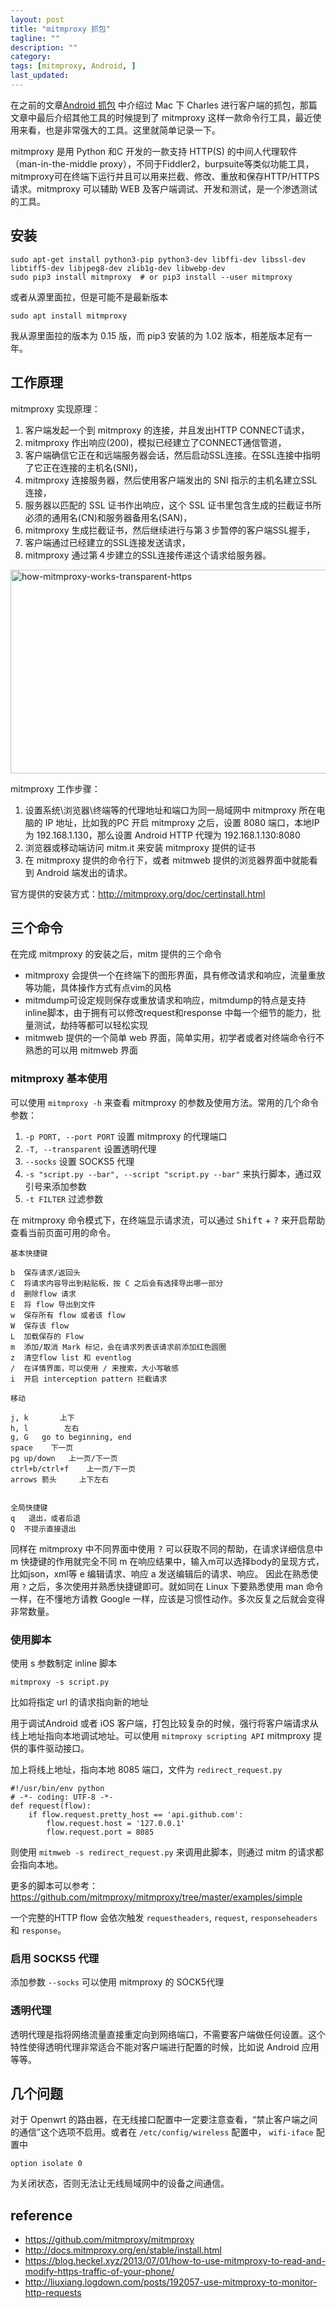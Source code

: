 ```yaml
---
layout: post
title: "mitmproxy 抓包"
tagline: ""
description: ""
category: 
tags: [mitmproxy, Android, ]
last_updated: 
---
```


在之前的文章[Android 抓包](/post/2016/11/android-http-proxy-debug.html) 中介绍过 Mac 下 Charles 进行客户端的抓包，那篇文章中最后介绍其他工具的时候提到了 mitmproxy 这样一款命令行工具，最近使用来看，也是非常强大的工具。这里就简单记录一下。

mitmproxy 是用 Python 和C 开发的一款支持 HTTP(S) 的中间人代理软件（man-in-the-middle proxy），不同于Fiddler2，burpsuite等类似功能工具，mitmproxy可在终端下运行并且可以用来拦截、修改、重放和保存HTTP/HTTPS 请求。mitmproxy 可以辅助 WEB 及客户端调试、开发和测试，是一个渗透测试的工具。


## 安装

    sudo apt-get install python3-pip python3-dev libffi-dev libssl-dev libtiff5-dev libjpeg8-dev zlib1g-dev libwebp-dev
    sudo pip3 install mitmproxy  # or pip3 install --user mitmproxy

或者从源里面拉，但是可能不是最新版本

    sudo apt install mitmproxy

我从源里面拉的版本为 0.15 版，而 pip3 安装的为 1.02 版本，相差版本足有一年。


## 工作原理
mitmproxy 实现原理：

1. 客户端发起一个到 mitmproxy 的连接，并且发出HTTP CONNECT请求，
2. mitmproxy 作出响应(200)，模拟已经建立了CONNECT通信管道，
3. 客户端确信它正在和远端服务器会话，然后启动SSL连接。在SSL连接中指明了它正在连接的主机名(SNI)，
4. mitmproxy 连接服务器，然后使用客户端发出的 SNI 指示的主机名建立SSL连接，
5. 服务器以匹配的 SSL 证书作出响应，这个 SSL 证书里包含生成的拦截证书所必须的通用名(CN)和服务器备用名(SAN)，
6. mitmproxy 生成拦截证书，然后继续进行与第３步暂停的客户端SSL握手，
7. 客户端通过已经建立的SSL连接发送请求，
8. mitmproxy 通过第４步建立的SSL连接传递这个请求给服务器。

<a data-flickr-embed="true"  href="https://www.flickr.com/photos/einverne/33103496396/in/album-72157677227076474/" title="how-mitmproxy-works-transparent-https"><img src="https://c1.staticflickr.com/3/2868/33103496396_253be91392_z.jpg" width="572" height="326" alt="how-mitmproxy-works-transparent-https"></a><script async src="//embedr.flickr.com/assets/client-code.js" charset="utf-8"></script>

mitmproxy 工作步骤：

1. 设置系统\浏览器\终端等的代理地址和端口为同一局域网中 mitmproxy 所在电脑的 IP 地址，比如我的PC 开启 mitmproxy 之后，设置 8080 端口，本地IP 为 192.168.1.130，那么设置 Android HTTP 代理为 192.168.1.130:8080
2. 浏览器或移动端访问 mitm.it 来安装 mitmproxy 提供的证书
3. 在 mitmproxy 提供的命令行下，或者 mitmweb 提供的浏览器界面中就能看到 Android 端发出的请求。

官方提供的安装方式：<http://mitmproxy.org/doc/certinstall.html>

## 三个命令

在完成 mitmproxy 的安装之后，mitm 提供的三个命令

- mitmproxy 会提供一个在终端下的图形界面，具有修改请求和响应，流量重放等功能，具体操作方式有点vim的风格
- mitmdump可设定规则保存或重放请求和响应，mitmdump的特点是支持inline脚本，由于拥有可以修改request和response 中每一个细节的能力，批量测试，劫持等都可以轻松实现
- mitmweb 提供的一个简单 web 界面，简单实用，初学者或者对终端命令行不熟悉的可以用 mitmweb 界面


### mitmproxy 基本使用
可以使用 `mitmproxy -h` 来查看 mitmproxy 的参数及使用方法。常用的几个命令参数：

1. `-p PORT, --port PORT` 设置 mitmproxy 的代理端口
2. `-T, --transparent` 设置透明代理
3. `--socks` 设置 SOCKS5 代理
4. `-s "script.py --bar", --script "script.py --bar"` 来执行脚本，通过双引号来添加参数
5. `-t FILTER` 过滤参数

在 mitmproxy 命令模式下，在终端显示请求流，可以通过 <kbd>Shift</kbd> + <kbd>?</kbd> 来开启帮助查看当前页面可用的命令。

```
基本快捷键

b  保存请求/返回头
C  将请求内容导出到粘贴板，按 C 之后会有选择导出哪一部分
d  删除flow 请求
E  将 flow 导出到文件
w  保存所有 flow 或者该 flow
W  保存该 flow
L  加载保存的 Flow
m  添加/取消 Mark 标记，会在请求列表该请求前添加红色圆圈
z  清空flow list 和 eventlog
/  在详情界面，可以使用 / 来搜索，大小写敏感
i  开启 interception pattern 拦截请求

移动

j, k       上下
h, l        左右
g, G   go to beginning, end
space    下一页
pg up/down   上一页/下一页
ctrl+b/ctrl+f    上一页/下一页
arrows 箭头     上下左右


全局快捷键
q   退出，或者后退
Q  不提示直接退出

```

同样在 mitmproxy 中不同界面中使用 <kbd>?</kbd> 可以获取不同的帮助，在请求详细信息中 m 快捷键的作用就完全不同 m 在响应结果中，输入m可以选择body的呈现方式，比如json，xml等 e 编辑请求、响应 a 发送编辑后的请求、响应。
因此在熟悉使用 `?` 之后，多次使用并熟悉快捷键即可。就如同在 Linux 下要熟悉使用 man 命令一样，在不懂地方请教 Google 一样，应该是习惯性动作。多次反复之后就会变得非常数量。


### 使用脚本
使用 s 参数制定 inline 脚本

    mitmproxy -s script.py

比如将指定 url 的请求指向新的地址

用于调试Android 或者 iOS 客户端，打包比较复杂的时候，强行将客户端请求从线上地址指向本地调试地址。可以使用 `mitmproxy scripting API` mitmproxy 提供的事件驱动接口。


加上将线上地址，指向本地 8085 端口，文件为 `redirect_request.py`

    #!/usr/bin/env python
    # -*- coding: UTF-8 -*-
    def request(flow):
        if flow.request.pretty_host == 'api.github.com':
            flow.request.host = '127.0.0.1'
            flow.request.port = 8085

则使用 `mitmweb -s redirect_request.py` 来调用此脚本，则通过 mitm 的请求都会指向本地。

更多的脚本可以参考：<https://github.com/mitmproxy/mitmproxy/tree/master/examples/simple>

一个完整的HTTP flow 会依次触发 `requestheaders`, `request`, `responseheaders` 和 `response`。



### 启用 SOCKS5 代理

添加参数 `--socks` 可以使用 mitmproxy 的 SOCK5代理



### 透明代理

透明代理是指将网络流量直接重定向到网络端口，不需要客户端做任何设置。这个特性使得透明代理非常适合不能对客户端进行配置的时候，比如说 Android 应用等等。




## 几个问题

对于 Openwrt 的路由器，在无线接口配置中一定要注意查看，“禁止客户端之间的通信”这个选项不启用。或者在 `/etc/config/wireless` 配置中， `wifi-iface` 配置中

    option isolate 0

为关闭状态，否则无法让无线局域网中的设备之间通信。



## reference

- <https://github.com/mitmproxy/mitmproxy>
- <http://docs.mitmproxy.org/en/stable/install.html>
- <https://blog.heckel.xyz/2013/07/01/how-to-use-mitmproxy-to-read-and-modify-https-traffic-of-your-phone/>
- <http://liuxiang.logdown.com/posts/192057-use-mitmproxy-to-monitor-http-requests>